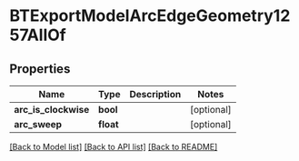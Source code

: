 # BTExportModelArcEdgeGeometry1257AllOf

## Properties
Name | Type | Description | Notes
------------ | ------------- | ------------- | -------------
**arc_is_clockwise** | **bool** |  | [optional] 
**arc_sweep** | **float** |  | [optional] 

[[Back to Model list]](../README.md#documentation-for-models) [[Back to API list]](../README.md#documentation-for-api-endpoints) [[Back to README]](../README.md)


